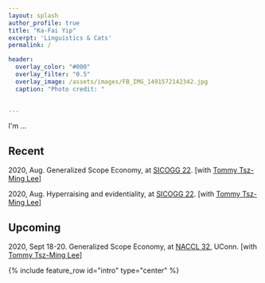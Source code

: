 ```yaml
---
layout: splash
author_profile: true
title: "Ka-Fai Yip"
excerpt: 'Linguistics & Cats'
permalink: /

header:
  overlay_color: "#000"
  overlay_filter: "0.5"
  overlay_image: /assets/images/FB_IMG_1491572142342.jpg
  caption: "Photo credit: "

  
---
```


I'm ...

## Recent
2020, Aug. Generalized Scope Economy, at [SICOGG 22](http://2020.sicogg.or.kr/). [with [Tommy Tsz-Ming Lee](https://tszminglee.github.io/)]

2020, Aug. Hyperraising and evidentiality, at [SICOGG 22](http://2020.sicogg.or.kr/). [with [Tommy Tsz-Ming Lee](https://tszminglee.github.io/)]


## Upcoming
2020, Sept 18-20. Generalized Scope Economy, at [NACCL 32](https://sites.google.com/site/naccl32uconn), UConn. [with  [Tommy Tsz-Ming Lee](https://tszminglee.github.io/)]




{% include feature_row id="intro" type="center" %}

